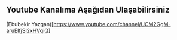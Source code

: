## Youtube Kanalıma Aşağıdan Ulaşabilirsiniz
(Ebubekir Yazgan)[https://www.youtube.com/channel/UCM2GgM-aruEIfjSl2xHVqiQ]
